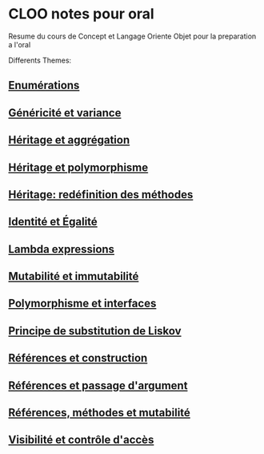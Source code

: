# CLOO notes pour oral

Resume du cours de Concept et Langage Oriente Objet pour la preparation a l'oral

Differents Themes:

## [Enumérations](lib/enumerations.md)

## [Généricité et variance](lib/genVar.md)

## [Héritage et aggrégation](lib/heritageAggregation.md)

## [Héritage et polymorphisme](lib/heritagePolymorphisme.md)

## [Héritage: redéfinition des méthodes](lib/heritageRedefMethode.md)

## [Identité et Égalité](lib/identiteEgalite.md)

## [Lambda expressions](lib/lambdaExpr.md)

## [Mutabilité et immutabilité](lib/mutabiliteImmutabilite.md)

## [Polymorphisme et interfaces](lib/polymorphismeInterfaces.md)

## [Principe de substitution de Liskov](lib/subtitutionLiskov.md)

## [Références et construction](lib/referenceConstructions.md)

## [Références et passage d'argument](lib/referencesPassageArg.md)

## [Références, méthodes et mutabilité](lib/referencesMethodeMutabilite.md)

## [Visibilité et contrôle d'accès](lib/visibiliteControleAcces.md)
